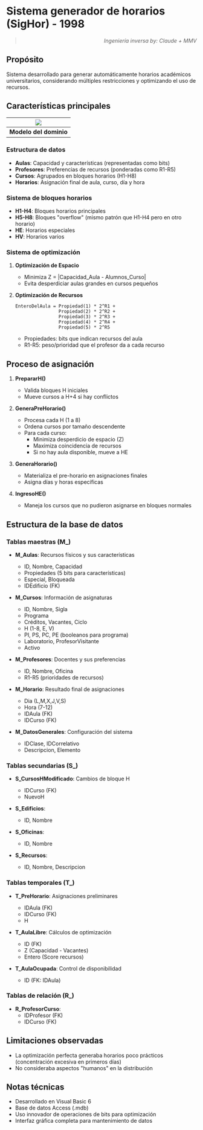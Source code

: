 # Sistema generador de horarios (SigHor) - 1998

<div align=right>

> *Ingeniería inversa by: Claude + MMV*

</div>

## Propósito

Sistema desarrollado para generar automáticamente horarios académicos universitarios, considerando múltiples restricciones y optimizando el uso de recursos.

## Características principales

<div align=center>

|![](/images/modelosUML/MDD.svg)
|:-:
|**Modelo del dominio**

</div>

### Estructura de datos

- **Aulas**: Capacidad y características (representadas como bits)
- **Profesores**: Preferencias de recursos (ponderadas como R1-R5)
- **Cursos**: Agrupados en bloques horarios (H1-H8)
- **Horarios**: Asignación final de aula, curso, día y hora

### Sistema de bloques horarios

- **H1-H4**: Bloques horarios principales
- **H5-H8**: Bloques "overflow" (mismo patrón que H1-H4 pero en otro horario)
- **HE**: Horarios especiales
- **HV**: Horarios varios

### Sistema de optimización

1. **Optimización de Espacio**
   - Minimiza Z = |Capacidad_Aula - Alumnos_Curso|
   - Evita desperdiciar aulas grandes en cursos pequeños

2. **Optimización de Recursos**
   ```
   EnteroDelAula = Propiedad(1) * 2^R1 + 
                   Propiedad(2) * 2^R2 + 
                   Propiedad(3) * 2^R3 + 
                   Propiedad(4) * 2^R4 + 
                   Propiedad(5) * 2^R5
   ```
   - Propiedades: bits que indican recursos del aula
   - R1-R5: peso/prioridad que el profesor da a cada recurso

## Proceso de asignación

1. **PrepararH()**
   - Valida bloques H iniciales
   - Mueve cursos a H+4 si hay conflictos

2. **GeneraPreHorario()**
   - Procesa cada H (1 a 8)
   - Ordena cursos por tamaño descendente
   - Para cada curso:
     - Minimiza desperdicio de espacio (Z)
     - Maximiza coincidencia de recursos
     - Si no hay aula disponible, mueve a HE

3. **GeneraHorario()**
   - Materializa el pre-horario en asignaciones finales
   - Asigna días y horas específicas

4. **IngresoHE()**
   - Maneja los cursos que no pudieron asignarse en bloques normales

## Estructura de la base de datos

### Tablas maestras (M_)

- **M_Aulas**: Recursos físicos y sus características
  - ID, Nombre, Capacidad
  - Propiedades (5 bits para características)
  - Especial, Bloqueada
  - IDEdificio (FK)

- **M_Cursos**: Información de asignaturas
  - ID, Nombre, Sigla
  - Programa
  - Créditos, Vacantes, Ciclo
  - H (1-8, E, V)
  - PI, PS, PC, PE (booleanos para programa)
  - Laboratorio, ProfesorVisitante
  - Activo

- **M_Profesores**: Docentes y sus preferencias
  - ID, Nombre, Oficina
  - R1-R5 (prioridades de recursos)

- **M_Horario**: Resultado final de asignaciones
  - Dia (L,M,X,J,V,S)
  - Hora (7-12)
  - IDAula (FK)
  - IDCurso (FK)

- **M_DatosGenerales**: Configuración del sistema
  - IDClase, IDCorrelativo
  - Descripcion, Elemento

### Tablas secundarias (S_)

- **S_CursosHModificado**: Cambios de bloque H
  - IDCurso (FK)
  - NuevoH

- **S_Edificios**: 
  - ID, Nombre

- **S_Oficinas**: 
  - ID, Nombre

- **S_Recursos**: 
  - ID, Nombre, Descripcion

### Tablas temporales (T_)

- **T_PreHorario**: Asignaciones preliminares
  - IDAula (FK)
  - IDCurso (FK)
  - H

- **T_AulaLibre**: Cálculos de optimización
  - ID (FK)
  - Z (Capacidad - Vacantes)
  - Entero (Score recursos)

- **T_AulaOcupada**: Control de disponibilidad
  - ID (FK: IDAula)

### Tablas de relación (R_)

- **R_ProfesorCurso**:
  - IDProfesor (FK)
  - IDCurso (FK)

## Limitaciones observadas

- La optimización perfecta generaba horarios poco prácticos (concentración excesiva en primeros días)
- No consideraba aspectos "humanos" en la distribución

## Notas técnicas

- Desarrollado en Visual Basic 6
- Base de datos Access (.mdb)
- Uso innovador de operaciones de bits para optimización
- Interfaz gráfica completa para mantenimiento de datos
